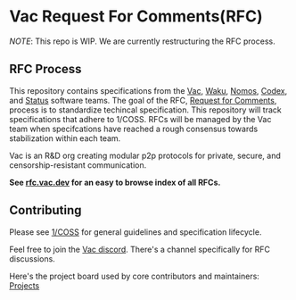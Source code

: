 # Vac Request For Comments(RFC)

*NOTE*: This repo is WIP. We are currently restructuring the RFC process.

## RFC Process

This repository contains specifications from the [Vac](https://vac.dev), [Waku](https://waku.org/), [Nomos](https://nomos.tech/), [Codex](https://codex.storage/), and [Status](https://status.app/) software teams.
The goal of the RFC, [Request for Comments](https://en.wikipedia.org/wiki/Request_for_Comments),
process is to standardize techincal specification. 
This repository will track specifications that adhere to 1/COSS.
RFCs will be managed by the Vac team when specifcations have reached a rough consensus towards stabilization within each team.

Vac is an R&D org creating modular p2p protocols for private, secure, and censorship-resistant communication.

**See [rfc.vac.dev](https://rfc.vac.dev) for an easy to browse index of all RFCs.**

## Contributing

Please see [1/COSS](https://rfc.vac.dev/spec/1/) for general guidelines and specification lifecycle.

Feel free to join the [Vac discord](https://discord.gg/Vy54fEWuqC). 
There's a channel specifically for RFC discussions.

Here's the project board used by core contributors and maintainers: [Projects](https://github.com/orgs/vacp2p/projects/5)
